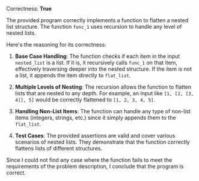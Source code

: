 Correctness: **True**

The provided program correctly implements a function to flatten a nested list structure. The function `func_1` uses recursion to handle any level of nested lists. 

Here's the reasoning for its correctness:

1. **Base Case Handling**: The function checks if each item in the input `nested_list` is a list. If it is, it recursively calls `func_1` on that item, effectively traversing deeper into the nested structure. If the item is not a list, it appends the item directly to `flat_list`.

2. **Multiple Levels of Nesting**: The recursion allows the function to flatten lists that are nested to any depth. For example, an input like `[1, [2, [3, 4]], 5]` would be correctly flattened to `[1, 2, 3, 4, 5]`.

3. **Handling Non-List Items**: The function can handle any type of non-list items (integers, strings, etc.) since it simply appends them to the `flat_list`.

4. **Test Cases**: The provided assertions are valid and cover various scenarios of nested lists. They demonstrate that the function correctly flattens lists of different structures.

Since I could not find any case where the function fails to meet the requirements of the problem description, I conclude that the program is correct.
